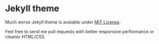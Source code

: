 # Jekyll theme

Much worse Jekyll theme is avaiable under [MIT License](https://opensource.org/licenses/MIT).

Feel free to send me pull requests with better responsive performance or cleaner HTML/CSS.
